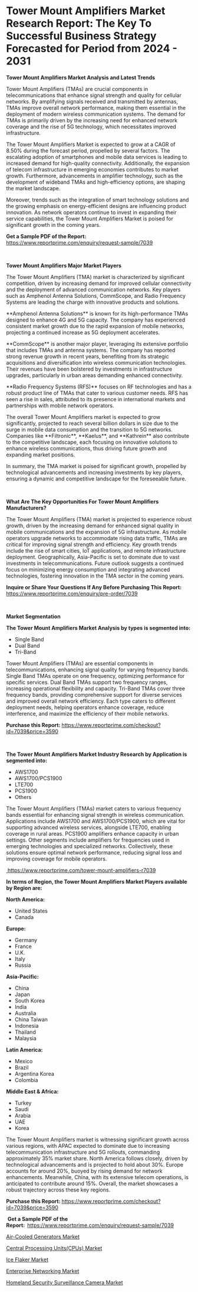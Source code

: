 <p><h1>Tower Mount Amplifiers Market Research Report: The Key To Successful Business Strategy Forecasted for Period from 2024 - 2031</h1></p><p><strong>Tower Mount Amplifiers Market Analysis and Latest Trends</strong></p>
<p><p>Tower Mount Amplifiers (TMAs) are crucial components in telecommunications that enhance signal strength and quality for cellular networks. By amplifying signals received and transmitted by antennas, TMAs improve overall network performance, making them essential in the deployment of modern wireless communication systems. The demand for TMAs is primarily driven by the increasing need for enhanced network coverage and the rise of 5G technology, which necessitates improved infrastructure.</p><p>The Tower Mount Amplifiers Market is expected to grow at a CAGR of 8.50% during the forecast period, propelled by several factors. The escalating adoption of smartphones and mobile data services is leading to increased demand for high-quality connectivity. Additionally, the expansion of telecom infrastructure in emerging economies contributes to market growth. Furthermore, advancements in amplifier technology, such as the development of wideband TMAs and high-efficiency options, are shaping the market landscape. </p><p>Moreover, trends such as the integration of smart technology solutions and the growing emphasis on energy-efficient designs are influencing product innovation. As network operators continue to invest in expanding their service capabilities, the Tower Mount Amplifiers Market is poised for significant growth in the coming years.</p></p>
<p><strong>Get a Sample PDF of the Report:&nbsp;</strong> <a href="https://www.reportprime.com/enquiry/request-sample/7039">https://www.reportprime.com/enquiry/request-sample/7039</a></p>
<p>&nbsp;</p>
<p><strong>Tower Mount Amplifiers Major Market Players</strong></p>
<p><p>The Tower Mount Amplifiers (TMA) market is characterized by significant competition, driven by increasing demand for improved cellular connectivity and the deployment of advanced communication networks. Key players such as Amphenol Antenna Solutions, CommScope, and Radio Frequency Systems are leading the charge with innovative products and solutions.</p><p>**Amphenol Antenna Solutions** is known for its high-performance TMAs designed to enhance 4G and 5G capacity. The company has experienced consistent market growth due to the rapid expansion of mobile networks, projecting a continued increase as 5G deployment accelerates.</p><p>**CommScope** is another major player, leveraging its extensive portfolio that includes TMAs and antenna systems. The company has reported strong revenue growth in recent years, benefiting from its strategic acquisitions and diversification into wireless communication technologies. Their revenues have been bolstered by investments in infrastructure upgrades, particularly in urban areas demanding enhanced connectivity.</p><p>**Radio Frequency Systems (RFS)** focuses on RF technologies and has a robust product line of TMAs that cater to various customer needs. RFS has seen a rise in sales, attributed to its presence in international markets and partnerships with mobile network operators.</p><p>The overall Tower Mount Amplifiers market is expected to grow significantly, projected to reach several billion dollars in size due to the surge in mobile data consumption and the transition to 5G networks. Companies like **Filtronic**, **Kaelus**, and **Kathrein** also contribute to the competitive landscape, each focusing on innovative solutions to enhance wireless communications, thus driving future growth and expanding market positions. </p><p>In summary, the TMA market is poised for significant growth, propelled by technological advancements and increasing investments by key players, ensuring a dynamic and competitive landscape for the foreseeable future.</p></p>
<p>&nbsp;</p>
<p><strong>What Are The Key Opportunities For Tower Mount Amplifiers Manufacturers?</strong></p>
<p><p>The Tower Mount Amplifiers (TMA) market is projected to experience robust growth, driven by the increasing demand for enhanced signal quality in mobile communications and the expansion of 5G infrastructure. As mobile operators upgrade networks to accommodate rising data traffic, TMAs are critical for improving signal strength and efficiency. Key growth trends include the rise of smart cities, IoT applications, and remote infrastructure deployment. Geographically, Asia-Pacific is set to dominate due to vast investments in telecommunications. Future outlook suggests a continued focus on minimizing energy consumption and integrating advanced technologies, fostering innovation in the TMA sector in the coming years.</p></p>
<p><strong>Inquire or Share Your Questions If Any Before Purchasing This Report:</strong> <a href="https://www.reportprime.com/enquiry/pre-order/7039">https://www.reportprime.com/enquiry/pre-order/7039</a></p>
<p>&nbsp;</p>
<p><strong>Market Segmentation</strong></p>
<p><strong>The Tower Mount Amplifiers Market Analysis by types is segmented into:</strong></p>
<p><ul><li>Single Band</li><li>Dual Band</li><li>Tri-Band</li></ul></p>
<p><p>Tower Mount Amplifiers (TMAs) are essential components in telecommunications, enhancing signal quality for varying frequency bands. Single Band TMAs operate on one frequency, optimizing performance for specific services. Dual Band TMAs support two frequency ranges, increasing operational flexibility and capacity. Tri-Band TMAs cover three frequency bands, providing comprehensive support for diverse services and improved overall network efficiency. Each type caters to different deployment needs, helping operators enhance coverage, reduce interference, and maximize the efficiency of their mobile networks.</p></p>
<p><strong>Purchase this Report:&nbsp;</strong><a href="https://www.reportprime.com/checkout?id=7039&price=3590">https://www.reportprime.com/checkout?id=7039&price=3590</a></p>
<p>&nbsp;</p>
<p><strong>The Tower Mount Amplifiers Market Industry Research by Application is segmented into:</strong></p>
<p><ul><li>AWS1700</li><li>AWS1700/PCS1900</li><li>LTE700</li><li>PCS1900</li><li>Others</li></ul></p>
<p><p>The Tower Mount Amplifiers (TMAs) market caters to various frequency bands essential for enhancing signal strength in wireless communication. Applications include AWS1700 and AWS1700/PCS1900, which are vital for supporting advanced wireless services, alongside LTE700, enabling coverage in rural areas. PCS1900 amplifiers enhance capacity in urban settings. Other segments include amplifiers for frequencies used in emerging technologies and specialized networks. Collectively, these solutions ensure optimal network performance, reducing signal loss and improving coverage for mobile operators.</p></p>
<p><a href="https://www.reportprime.com/tower-mount-amplifiers-r7039">&nbsp;https://www.reportprime.com/tower-mount-amplifiers-r7039</a></p>
<p><strong>In terms of Region, the Tower Mount Amplifiers Market Players available by Region are:</strong></p>
<p>
    <p> <strong> North America: </strong>
        <ul>
            <li>United States</li>
            <li>Canada</li>
        </ul>
        </p> 
    <p> <strong> Europe: </strong>
        <ul>
            <li>Germany</li>
            <li>France</li>
            <li>U.K.</li>
            <li>Italy</li>
            <li>Russia</li>
        </ul>
        </p> 
    <p> <strong> Asia-Pacific: </strong>
        <ul>
            <li>China</li>
            <li>Japan</li>
            <li>South Korea</li>
            <li>India</li>
            <li>Australia</li>
            <li>China Taiwan</li>
            <li>Indonesia</li>
            <li>Thailand</li>
            <li>Malaysia</li>
        </ul>
        </p> 
    <p> <strong> Latin America: </strong>
        <ul>
            <li>Mexico</li>
            <li>Brazil</li>
            <li>Argentina Korea</li>
            <li>Colombia</li>
        </ul>
        </p> 
    <p> <strong> Middle East & Africa: </strong>
        <ul>
            <li>Turkey</li>
            <li>Saudi</li>
            <li>Arabia</li>
            <li>UAE</li>
            <li>Korea</li>
        </ul>
    </p>
    </p>
<p><p>The Tower Mount Amplifiers market is witnessing significant growth across various regions, with APAC expected to dominate due to increasing telecommunication infrastructure and 5G rollouts, commanding approximately 35% market share. North America follows closely, driven by technological advancements and is projected to hold about 30%. Europe accounts for around 20%, buoyed by rising demand for network enhancements. Meanwhile, China, with its extensive telecom operations, is anticipated to contribute around 15%. Overall, the market showcases a robust trajectory across these key regions.</p></p>
<p><strong>Purchase this Report: </strong><a href="https://www.reportprime.com/checkout?id=7039&price=3590">https://www.reportprime.com/checkout?id=7039&price=3590</a></p>
<p>&nbsp;<strong>Get a Sample PDF of the Report:&nbsp;&nbsp;</strong><a href="https://www.reportprime.com/enquiry/request-sample/7039">https://www.reportprime.com/enquiry/request-sample/7039</a></p>
<p><strong></strong></p>
<p><p><a href="https://issuu.com/reportprime-2/docs/air-cooled-generators-market-size-2_dcda0cf3151786">Air-Cooled Generators Market</a></p><p><a href="https://issuu.com/reportprime-2/docs/central-processing-unitscpus-market_c4110fb6f2460f">Central Processing Units(CPUs) Market</a></p><p><a href="https://medium.com/@caroline.hamilton5656/navigating-the-global-ice-flaker-market-landscape-trends-forecasts-and-impact-analysis-b200c10d006d">Ice Flaker Market</a></p><p><a href="https://www.linkedin.com/pulse/future-innovation-global-enterprise-networking-market-growth-opportunities-7d4ec?trackingId=0sRGwvLJSouLnG5MqYeZbA%3D%3D">Enterprise Networking Market</a></p><p><a href="https://medium.com/@caroline.hamilton5656/future-of-homeland-security-surveillance-camera-market-global-market-forecast-and-market-trends-2858bf26f1ce">Homeland Security Surveillance Camera Market</a></p></p>